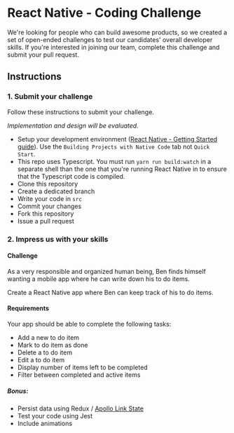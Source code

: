 # React Native - Coding Challenge

We're looking for people who can build awesome products, so we created a set of open-ended challenges to test our candidates' overall developer skills.
If you're interested in joining our team, complete this challenge and submit your pull request.

## Instructions

### 1. Submit your challenge

Follow these instructions to submit your challenge.

_Implementation and design will be evaluated._

* Setup your development environment ([React Native - Getting Started guide](https://facebook.github.io/react-native/docs/getting-started.html)). Use the `Building Projects with Native Code` tab not `Quick Start`.
* This repo uses Typescript. You must run `yarn run build:watch` in a separate shell than the
  one that you're running React Native in to ensure that the Typescript code is compiled.
* Clone this repository
* Create a dedicated branch
* Write your code in `src`
* Commit your changes
* Fork this repository
* Issue a pull request

### 2. Impress us with your skills

#### Challenge

As a very responsible and organized human being, Ben finds himself wanting a
mobile app where he can write down his to do items.

Create a React Native app where Ben can keep track of his to do items.

#### Requirements

Your app should be able to complete the following tasks:

* Add a new to do item
* Mark to do item as done
* Delete a to do item
* Edit a to do item
* Display number of items left to be completed
* Filter between completed and active items

##### Bonus:

* Persist data using Redux / [Apollo Link State](https://github.com/apollographql/apollo-link-state)
* Test your code using Jest
* Include animations
